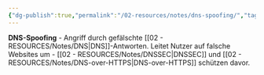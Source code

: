 ```yaml
---
{"dg-publish":true,"permalink":"/02-resources/notes/dns-spoofing/","tags":["sicherheit/angriff","dns/manipulation"],"noteIcon":"","updated":"2025-08-28T20:50:28.000+02:00"}
---
```



**DNS-Spoofing** - Angriff durch gefälschte [[02 - RESOURCES/Notes/DNS\|DNS]]-Antworten.
Leitet Nutzer auf falsche Websites um - [[02 - RESOURCES/Notes/DNSSEC\|DNSSEC]] und [[02 - RESOURCES/Notes/DNS-over-HTTPS\|DNS-over-HTTPS]] schützen davor.
